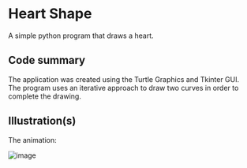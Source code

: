 # Heart Shape

A simple python program that draws a heart.

## Code summary
The application was created using the Turtle Graphics and Tkinter GUI. <br/>
The program uses an iterative approach to draw two curves in order to complete the drawing. <br/>


## Illustration(s)

The animation:

![image](https://github.com/Rares8921/Projects/blob/master/2020/Python/Heart%20Drawing/Heart.gif?raw=true)
